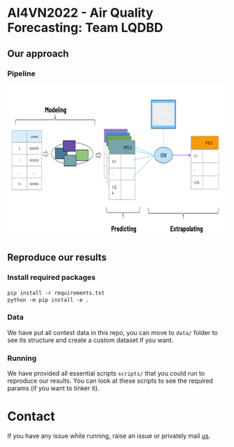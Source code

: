 # AI4VN2022 - Air Quality Forecasting: Team LQDBD

## Our approach
### Pipeline
<p align="center">
   <img src="images/git_pipeline.png" width="" height="350">
</p>

## Reproduce our results

### Install required packages
```
pip install -r requirements.txt
python -m pip install -e .
```
### Data
We have put all contest data in this repo, you can move to `data/` folder to see its structure and create a custom dataset if you want.
### Running
We have provided all essential scripts `scripts/` that you could run to reproduce our results. You can look at these scripts to see the required params (if you want to tinker it).
# Contact
If you have any issue while running, raise an issue or privately mail [us](mailto:ngtienhung14@gmail.com).

